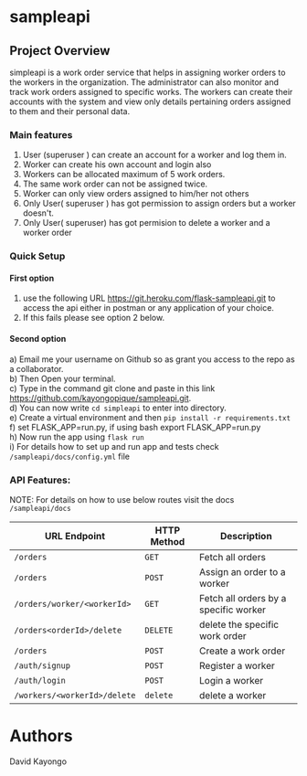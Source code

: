 # sampleapi
## Project Overview
simpleapi is a work order service that helps in assigning worker orders to the workers in the organization. The administrator can also monitor and track work orders assigned to specific works. The workers can create their accounts with the system and view only details pertaining orders assigned to them and their personal data.<br>


### Main features
1. User (superuser ) can create an account for a worker and log them in.
2. Worker can create his own account and login also
3. Workers can be allocated maximum of 5 work orders.
4. The same work order can not be assigned twice.
5. Worker can only view orders assigned to him/her not others
6. Only User( superuser ) has got permission to assign orders but a worker doesn't.
7. Only User( superuser) has got permision to delete a worker and a worker order

### Quick Setup
#### First option 
1) use the following URL https://git.heroku.com/flask-sampleapi.git to access the api either in postman or any application of your choice.<br>
2) If this fails please see option 2 below.
#### Second option
a) Email me your username on Github so as grant you access to the repo as a collaborator.<br>
b) Then Open your terminal.<br>
c) Type in the command git clone and paste in this link https://github.com/kayongopique/sampleapi.git.
<br>
d) You can now write `cd simpleapi` to enter into directory. <br>
e) Create a virtual environment and then `pip install -r requirements.txt` <br>
f) set FLASK_APP=run.py, if using bash export FLASK_APP=run.py<br>
h) Now run the app using `flask run`<br>
i) For details how to set up and run app and tests check `/sampleapi/docs/config.yml` file

### API Features:
NOTE: For details on how to use below routes visit the docs `/sampleapi/docs`

|URL Endpoint	|HTTP Method	|Description|
|-------------|-------------|-----------|
|`/orders`	|`GET`|	Fetch all orders|
|`/orders`	|`POST`| Assign an order to a worker|
|`/orders/worker/<workerId>`|	`GET`|Fetch all orders by a specific worker|
|`/orders<orderId>/delete`|`DELETE`|delete the specific work order|
|`/orders`|	`POST`|	Create a work order|
|`/auth/signup`|`POST`|Register a worker |
|`/auth/login`|`POST `|Login a worker |
|`/workers/<workerId>/delete`|`delete `|delete a worker |

# Authors
David Kayongo
